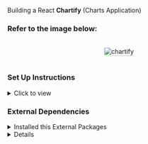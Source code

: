 Building a  React **Chartify** (Charts Application) 

### Refer to the image below:

<br/>
<div style="text-align: center;">
<img src="https://res.cloudinary.com/dqfqwre2q/image/upload/v1719497743/Screenshot_2721_mayr6h.png" alt="chartify" style="max-width:70%;box-shadow:0 2.8px 2.2px rgba(0, 0, 0, 0.12)">
</div>
<br/>


### Set Up Instructions

<details>
<summary>Click to view</summary>

- Download dependencies by running `npm install`
- Start up the app using `npm start`
</details>

### External Dependencies
<details>
  <Summary>Installed this External Packages</Summary>
  - `npm install chart.js@3.9.1 react-chartjs-2@4.3.1 date-fns@2.29.3`
  - `npm install date-fns@2.29.3`
  - `npm install html2canvas`
</details>


<details>




> ### _Things to Keep in Mind_
>
> - All components you implement should go in the `src/components` directory.
> - Don't change the component folder names as those are the files being imported into the tests.



## Available Scripts

In the project directory, you can run:

### `npm start`

Runs the app in the development mode.\
Open [http://localhost:3000](http://localhost:3000) to view it in your browser.

The page will reload when you make changes.\
You may also see any lint errors in the console.

### `npm test`

Launches the test runner in the interactive watch mode.\
See the section about [running tests](https://facebook.github.io/create-react-app/docs/running-tests) for more information.

### `npm run build`

Builds the app for production to the `build` folder.\
It correctly bundles React in production mode and optimizes the build for the best performance.

The build is minified and the filenames include the hashes.\
Your app is ready to be deployed!

See the section about [deployment](https://facebook.github.io/create-react-app/docs/deployment) for more information.

### `npm run eject`

**Note: this is a one-way operation. Once you `eject`, you can't go back!**

